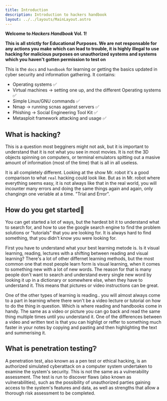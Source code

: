 ```yaml
---
title: Introduction
description: Introduction to hackers handbook
layout: ../../layouts/MainLayout.astro
---
```


**Welcome to *Hackers Handbook* Vol. 1!**

**This is all strictly for Educational Purposes. We are not responsable for any actions you make which can lead to trouble, it is highly illegal to use hacking for malicious purposes on unauthorized systems and systems which you haven't gotten permission to test on**



This is the `docs` and `handbook` for learning or getting the basics updated in cyber security and information gathering. It contains:

* Operating systems ✅
* Virtual machines -> setting one up, and the different Operating systems ✅
* Simple Linux/GNU commands ✅
* Nmap -> running scnas against servers ✅
* Phishing -> Social Engineering Tool Kit ✅
* Metasploit framework attacking and usage ✅

## What is hacking?

This is a question most begginers might not ask, but it is important to understand that it is not what you see in most movies. It is not the 3D objects spinning on computers, or terminal emulators spitting out a masive amount of information (most of the time) that is all in all useless. 

It is all completely different. Looking at the show Mr. robot it's a good comparison to what `real` hacking could look like. But as in Mr. robot where everything seems easy, it is not always like that in the real world, you will incounter many errors and doing the same things again and again, only changingn one veriable at a time. "Trial and Error".

## How do you get started🤷

You can get started a lot of ways, but the hardest bit it to understand what to search for, and how to use the google search engine to find the problem solutions or "tutorials" that you are looking for. It is always hard to find something, that you didn't know you were looking for.

First you have to understand what your best learning metode is. 
Is it visual learning, reading, lectures with a shifting between reading and visual learning?
There's a lot of other differnet learning methods, but the most common one that most people learn form is visual learning, when it comes to something new with a lot of new words. The reason for that is many people don't want to search and understand every single new word by looking it up in a dictionary or somewhere else, when they have to understand it. This means that pictures or video instructions can be great.

One of the other types of learning is reading.. you will almost always come to a part in learning where there won't be a video lecture or tutorial on how to do the thing in question. Which is where reading and handbooks come in handy. The same as a video or picture you can go back and read the same thing multiple times until you understand it. 
One of the differences between a video and written text is that you can highligt or reffer to something much faster in your notes by copying and pasting and then highlighting the text and summerising it.

## What is penetration testing❔

A penetration test, also known as a pen test or ethical hacking, is an authorized simulated cyberattack on a computer system undertaken to examine the system's security. This is not the same as a vulnerability assessment. The test is run to discover flaws (also known as vulnerabilities), such as the possibility of unauthorized parties gaining access to the system's features and data, as well as strengths that allow a thorough risk assessment to be completed.
